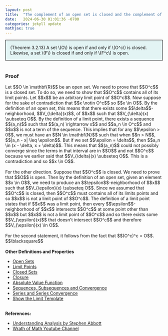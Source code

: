 ```yaml
---
layout: post
title:  "The complement of an open set is closed and the complement of a closed set is open"
date:   2024-06-30 01:01:36 -0700
categories: jekyll update
mathjax: true
---
```

<div style="background-color: #E3F4F4; padding: 15px 15px 15px 15px; border:1px solid black;">
  (Theorem 3.2.13) A set \(O\) is open if and only if \(O^c\) is closed. Likewise, a set \(F\) is closed if and only if \(F^c\) is open.
</div>
<br>
<!------------------------------------------------------------------------------------>
<h3>Proof</h3>
Let $$O \in \mathbf{R}$$ be an open set. We need to prove that $$O^c$$ is a closed set. To do so, we need to show that $$O^c$$ contains all of its limit points. Let $$x$$ be an arbitrary limit point of $$O^c$$. Now suppose for the sake of contradiction that $$x \notin O^c$$ so $$x \in O$$. By the definition of an open set, this means that there exists some $$\delta$$-neighborhood, $$V_{\delta}(x)$$, of $$x$$ such that $$V_{\delta}(x) \subseteq O$$. By the definition of a limit point, there exists a sequence $$(a_n)$$ such that $$(a_n) \rightarrow x$$ and $$a_n \in O^c$$ and $$x$$ is not a term of the sequence. This implies that for any $$\epsilon > 0$$, we must have an $$N \in \mathbf{N}$$ such that when $$n > N$$, $$|a_n - x| \leq \epsilon$$. But if we set $$\epsilon = \delta$$, then $$a_n \in (x - \delta, x + \delta)$$. This means that $$(a_n)$$ could not possibly converge since the terms in that interval are in $$O$$ and not $$O^c$$ because we earlier said that $$V_{\delta}(x) \subseteq O$$. This is a contradiction and so $$x \in O$$.
<br>
<br>
For the other direction. Suppose that $$O^c$$ is closed. We need to prove that $$O$$ is open. Then by the definition of an open set, given an element $$x \in O$$, we need to produce an $$\epsilon$$-neighborhood of $$x$$ such that $$V_{\epsilon}(x) \subseteq O$$. Since we assumed that $$O^c$$ is closed, then $$O^c$$ must contains all of its limits points and so $$x$$ is not a limit point of $$O^c$$. The definition of a limit point states that if $$x$$ was a limit point, then every $$\epsilon$$-neighborhood of $$x$$ intersects $$O^c$$ at some point other than $$x$$ but $$x$$ is not a limit point of $$O^c$$ and so there exists some $$V_{\epsilon}(x)$$ that doesn't intersect $$O^c$$ and therefore $$V_{\epsilon}(x) \in O$$.
<br>
<br>
For the second statement, it follows from the fact that $$(O^c)^c = O$$. $$\blacksquare$$
<br>
<br>
<!------------------------------------------------------------------------------------>
<b>Other Definitions and Properties</b>
<ul>
<li><a href="https://strncat.github.io/jekyll/update/2024/06/22/analysis-sets-open.html">Open Sets</a></li>
<li><a href="https://strncat.github.io/jekyll/update/2024/06/24/analysis-sets-limit-points.html">Limit Points</a></li>
<li><a href="https://strncat.github.io/jekyll/update/2024/06/25/analysis-sets-closed.html">Closed Sets</a></li>
<li><a href="https://strncat.github.io/jekyll/update/2024/06/28/analysis-sets-closure.html">Closure</a></li>
<li><a href="https://strncat.github.io/jekyll/update/2024/05/26/analysis-absolute-value-properties.html">Absolute Value Function</a></li>
<li><a href="https://strncat.github.io/jekyll/update/2024/05/21/analysis-seq-definitions.html">Sequences, Subsequences and Convergence</a></li>
<li><a href="https://strncat.github.io/jekyll/update/2024/06/10/analysis-series-definitions.html">Series and Series Convergence</a></li>
<li><a href="https://strncat.github.io/jekyll/update/2024/05/12/analysis-seq-limit-template.html">Show the Limit Template</a></li>
</ul>
<br>
<!------------------------------------------------------------------------------------>
<b>References:</b>
<ul>
<li><a href="https://www.amazon.com/Understanding-Analysis-Undergraduate-Texts-Mathematics/dp/1493927116">Understanding Analysis by Stephen Abbott</a></li>
<li><a href="https://www.amazon.com/Understanding-Analysis-Undergraduate-Texts-Mathematics/dp/1493927116">Wrath of Math Youtube Channel</a></li>
</ul>